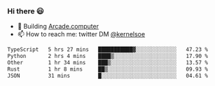 ### Hi there 😃

- 🔨 Building [Arcade.computer](https://arcade.computer)
- 📫 How to reach me: twitter DM [@kernelsoe](https://twitter.com/kernelsoe)

<!--START_SECTION:waka-->

```txt
TypeScript   5 hrs 27 mins   ███████████▓░░░░░░░░░░░░░   47.23 %
Python       2 hrs 4 mins    ████▒░░░░░░░░░░░░░░░░░░░░   17.90 %
Other        1 hr 34 mins    ███▒░░░░░░░░░░░░░░░░░░░░░   13.57 %
Rust         1 hr 8 mins     ██▒░░░░░░░░░░░░░░░░░░░░░░   09.93 %
JSON         31 mins         █░░░░░░░░░░░░░░░░░░░░░░░░   04.61 %
```

<!--END_SECTION:waka-->
